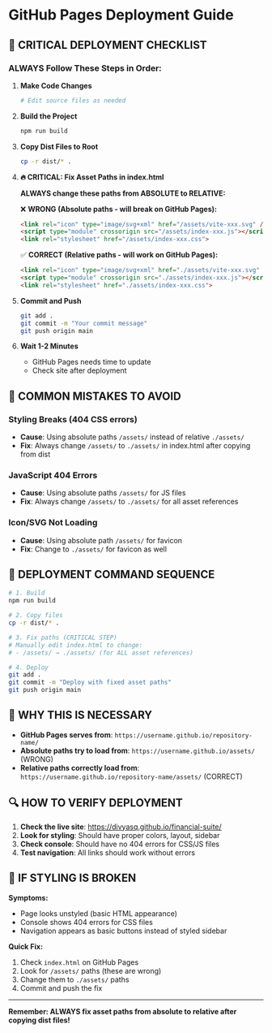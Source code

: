 # GitHub Pages Deployment Guide

## 🚨 CRITICAL DEPLOYMENT CHECKLIST

### **ALWAYS Follow These Steps in Order:**

1. **Make Code Changes**
   ```bash
   # Edit source files as needed
   ```

2. **Build the Project**
   ```bash
   npm run build
   ```

3. **Copy Dist Files to Root**
   ```bash
   cp -r dist/* .
   ```

4. **🔥 CRITICAL: Fix Asset Paths in index.html**
   
   **ALWAYS change these paths from ABSOLUTE to RELATIVE:**
   
   ❌ **WRONG (Absolute paths - will break on GitHub Pages):**
   ```html
   <link rel="icon" type="image/svg+xml" href="/assets/vite-xxx.svg" />
   <script type="module" crossorigin src="/assets/index-xxx.js"></script>
   <link rel="stylesheet" href="/assets/index-xxx.css">
   ```
   
   ✅ **CORRECT (Relative paths - will work on GitHub Pages):**
   ```html
   <link rel="icon" type="image/svg+xml" href="./assets/vite-xxx.svg" />
   <script type="module" crossorigin src="./assets/index-xxx.js"></script>
   <link rel="stylesheet" href="./assets/index-xxx.css">
   ```

5. **Commit and Push**
   ```bash
   git add .
   git commit -m "Your commit message"
   git push origin main
   ```

6. **Wait 1-2 Minutes**
   - GitHub Pages needs time to update
   - Check site after deployment

## 🚨 COMMON MISTAKES TO AVOID

### **Styling Breaks (404 CSS errors)**
- **Cause**: Using absolute paths `/assets/` instead of relative `./assets/`
- **Fix**: Always change `/assets/` to `./assets/` in index.html after copying from dist

### **JavaScript 404 Errors**
- **Cause**: Using absolute paths `/assets/` for JS files
- **Fix**: Always change `/assets/` to `./assets/` for all asset references

### **Icon/SVG Not Loading**
- **Cause**: Using absolute path `/assets/` for favicon
- **Fix**: Change to `./assets/` for favicon as well

## 📝 DEPLOYMENT COMMAND SEQUENCE

```bash
# 1. Build
npm run build

# 2. Copy files
cp -r dist/* .

# 3. Fix paths (CRITICAL STEP)
# Manually edit index.html to change:
# - /assets/ → ./assets/ (for ALL asset references)

# 4. Deploy
git add .
git commit -m "Deploy with fixed asset paths"
git push origin main
```

## 🎯 WHY THIS IS NECESSARY

- **GitHub Pages serves from**: `https://username.github.io/repository-name/`
- **Absolute paths try to load from**: `https://username.github.io/assets/` (WRONG)
- **Relative paths correctly load from**: `https://username.github.io/repository-name/assets/` (CORRECT)

## 🔍 HOW TO VERIFY DEPLOYMENT

1. **Check the live site**: https://divyasq.github.io/financial-suite/
2. **Look for styling**: Should have proper colors, layout, sidebar
3. **Check console**: Should have no 404 errors for CSS/JS files
4. **Test navigation**: All links should work without errors

## 🚨 IF STYLING IS BROKEN

**Symptoms:**
- Page looks unstyled (basic HTML appearance)
- Console shows 404 errors for CSS files
- Navigation appears as basic buttons instead of styled sidebar

**Quick Fix:**
1. Check `index.html` on GitHub Pages
2. Look for `/assets/` paths (these are wrong)
3. Change them to `./assets/` paths
4. Commit and push the fix

---

**Remember: ALWAYS fix asset paths from absolute to relative after copying dist files!**
